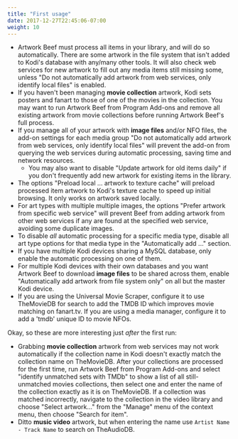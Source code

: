 ```yaml
---
title: "First usage"
date: 2017-12-27T22:45:06-07:00
weight: 10
---
```


- Artwork Beef must process all items in your library, and will do so automatically. There are some
  artwork in the file system that isn't added to Kodi's database with any/many other tools. It
  will also check web services for new artwork to fill out any media items still missing some, unless
  "Do not automatically add artwork from web services, only identify local files" is enabled.
- If you haven't been managing **movie collection** artwork, Kodi sets posters and fanart to those of one of the movies
  in the collection. You may want to run Artwork Beef from Program Add-ons and remove all existing artwork from
  movie collections before running Artwork Beef's full process.
- If you manage all of your artwork with **image files** and/or NFO files, the add-on settings for each media group
  "Do not automatically add artwork from web services, only identify local files" will prevent the add-on from
  querying the web services during automatic processing, saving time and network resources.
  - You may also want to disable "Update artwork for old items daily" if you don't frequently add
    new artwork for existing items in the library.
- The options "Preload local ... artwork to texture cache" will preload processed item artwork
  to Kodi's texture cache to speed up initial browsing. It only works on artwork saved locally.
- For art types with multiple multiple images, the options "Prefer artwork from specific web service"
  will prevent Beef from adding artwork from other web services if any are found at the specified
  web service, avoiding some duplicate images.
- To disable _all_ automatic processing for a specific media type, disable all art type options
  for that media type in the "Automatically add ..." section.
- If you have multiple Kodi devices sharing a MySQL database, only enable the
  automatic processing on one of them.
- For multiple Kodi devices with their own databases and you want Artwork Beef to download
  **image files** to be shared across them, enable "Automatically add artwork from file system only" on
  all but the master Kodi device.
- If you are using the Universal Movie Scraper, configure it to use TheMovieDB for search to add
  the TMDB ID which improves movie matching on fanart.tv. If you are using a media manager, configure it
  to add a 'tmdb' unique ID to movie NFOs.

Okay, so these are more interesting just _after_ the first run:

- Grabbing **movie collection** artwork from web services may not work automatically if the collection name in
  Kodi doesn't exactly match the collection name on TheMovieDB. After your collections are processed for the
  first time, run Artwork Beef from Program Add-ons and select "identify unmatched sets with TMDb"
  to show a list of all still-unmatched movies collections, then select one and enter the name of the collection
  exactly as it is on TheMovieDB. If a collection was matched incorrectly, navigate to the collection in the video
  library and choose "Select artwork..." from the "Manage" menu of the context menu, then choose "Search for item".
- Ditto **music video** artwork, but when entering the name use `Artist Name - Track Name` to search
  on TheAudioDB.
